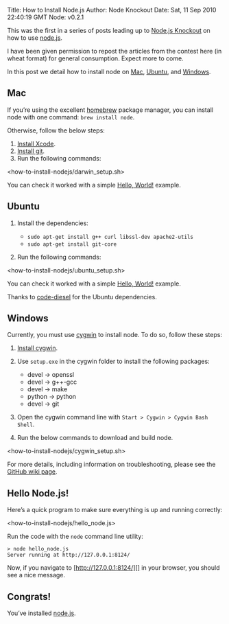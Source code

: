 Title: How to Install Node.js
Author: Node Knockout
Date: Sat, 11 Sep 2010 22:40:19 GMT
Node: v0.2.1

This was the first in a series of posts leading up to
[Node.js Knockout][] on how to use [node.js][].

I have been given permission to repost the articles from the contest here (in wheat format) for general consumption.  Expect more to come.

In this post we detail how to install node on [Mac][], [Ubuntu][],
and [Windows][].

## Mac

If you’re using the excellent [homebrew][] package manager, you can
install node with one command: `brew install node`.

Otherwise, follow the below steps:

1.  [Install Xcode][].
2.  [Install git][].
3.  Run the following commands:

<how-to-install-nodejs/darwin_setup.sh>

You can check it worked with a simple [Hello, World!][] example.

## Ubuntu

1.  Install the dependencies:
    -   `sudo apt-get install g++ curl libssl-dev apache2-utils`
    -   `sudo apt-get install git-core`

2.  Run the following commands:

<how-to-install-nodejs/ubuntu_setup.sh>

You can check it worked with a simple [Hello, World!][] example.

Thanks to [code-diesel][] for the Ubuntu dependencies.

## Windows

Currently, you must use [cygwin][] to install node. To do so,
follow these steps:

1.  [Install cygwin][].
2.  Use `setup.exe` in the cygwin folder to install the following
    packages:
    -   devel &rarr; openssl
    -   devel &rarr; g++-gcc
    -   devel &rarr; make
    -   python &rarr; python
    -   devel &rarr; git

3.  Open the cygwin command line with
    `Start > Cygwin > Cygwin Bash Shell`.
4.  Run the below commands to download and build node.

<how-to-install-nodejs/cygwin_setup.sh>

For more details, including information on troubleshooting, please
see the [GitHub wiki page][].

## Hello Node.js!

Here’s a quick program to make sure everything is up and running
correctly:

<how-to-install-nodejs/hello_node.js>

Run the code with the `node` command line utility:

    > node hello_node.js
    Server running at http://127.0.0.1:8124/


Now, if you navigate to [http://127.0.0.1:8124/][] in your browser,
you should see a nice message.

## Congrats!

You’ve installed [node.js][].

  [Countdown to Knockout: Post 1 - How to Install Node.js]: http://nodeknockout.posterous.com/countdown-to-knockout-post-1-how-to-install-n
  [Node.js Knockout]: http://nodeknockout.com/
  [node.js]: http://nodejs.org/
  [Mac]: #mac
  [Ubuntu]: #ubuntu
  [Windows]: #windows
  [homebrew]: http://github.com/mxcl/homebrew
  [Install Xcode]: http://developer.apple.com/technologies/tools/
  [Install git]: http://help.github.com/mac-git-installation/
  [Hello, World!]: #hello
  [code-diesel]: http://www.codediesel.com/linux/installing-node-js-on-ubuntu-10-04/
  [cygwin]: http://www.cygwin.com/
  [Install cygwin]: http://www.mcclean-cooper.com/valentino/cygwin_install/
  [GitHub wiki page]: http://wiki.github.com/joyent/node/building-node-on-windowscygwin
  [http://127.0.0.1:8124/]: http://127.0.0.1:8124/
